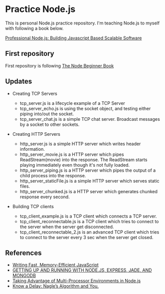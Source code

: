 # Practice Node.js
This is personal Node.js practice repository.
I'm teaching Node.js to myself with following a book below.

[Professional Node.js: Building Javascript Based Scalable Software](http://www.amazon.ca/Professional-Node-js-Building-Javascript-Scalable/dp/1118185463)

## First repository
First repository is following [The Node Beginner Book](http://www.nodebeginner.org/)

## Updates
* Creating TCP Servers
  * tcp_server.js is a lifecycle example of a TCP Server
  * tcp_server_echo.js is using the socket object, and testing either piping into/out the socket.
  * tcp_server_chat.js is a simple TCP chat server. Broadcast messages by a socket to other sockets.

* Creating HTTP Servers
  * http_server.js is a simple HTTP server which writes header information.
  * http_server_movie.js is a HTTP server which pipes ReadStream(movie) into the response. The ReadStream starts playing immediately even though it's not fully loaded.
  * http_server_piping.js is a HTTP server which pipes the output of a child process into the response.
  * http_server_staticFile.js is a simple HTTP server which serves static files.
  * http_server_chunked.js is a HTTP server which generates chunked response every second.

* Building TCP clients
  * tcp_client_example.js is a TCP client which connects a TCP server.
  * tcp_client_reconnectable.js is a TCP client which tries to connect to the server when the server get disconnected.
  * tcp_client_reconnectable_2.js is an advanced TCP client which tries to connect to the server every 3 sec when the server get closed.

## References
* [Writing Fast, Memory-Efficient JavaScript](http://www.smashingmagazine.com/2012/11/05/writing-fast-memory-efficient-javascript/)
* [GETTING UP AND RUNNING WITH NODE.JS, EXPRESS, JADE, AND MONGODB](http://cwbuecheler.com/web/tutorials/2013/node-express-mongo/)
* [Taking Advantage of Multi-Processor Environments in Node.js](http://blog.carbonfive.com/2014/02/28/taking-advantage-of-multi-processor-environments-in-node-js/)
* [Know a Delay: Nagle’s Algorithm and You.](http://www.boundary.com/blog/2012/05/know-a-delay-nagles-algorithm-and-you/)